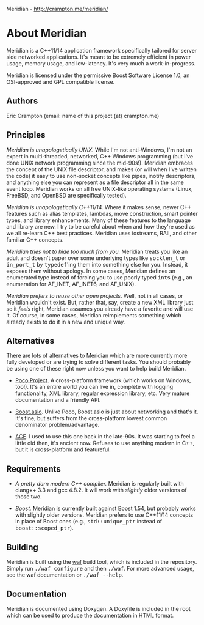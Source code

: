 Meridian - http://crampton.me/meridian/

About Meridian
================================================================================

Meridian is a C++11/14 application framework specifically tailored for
server side networked applications. It's meant to be extremely
efficient in power usage, memory usage, and low-latency. It's very much a
work-in-progress.

Meridian is licensed under the permissive Boost Software License 1.0,
an OSI-approved and GPL compatible license.

Authors
--------------------------------------------------------------------------------

Eric Crampton (email: name of this project (at) crampton.me)

Principles
--------------------------------------------------------------------------------

*Meridian is unapologetically UNIX.* While I'm not anti-Windows, I'm
not an expert in multi-threaded, networked, C++ Windows programming
(but I've done UNIX network programming since the mid-90s!). Meridian
embraces the concept of the UNIX file descriptor, and makes (or will
when I've written the code) it easy to use non-socket concepts like
pipes, inotify descriptors, and anything else you can represent as a
file descriptor all in the same event loop. Meridian works on all free
UNIX-like operating systems (Linux, FreeBSD, and OpenBSD are
specifically tested).

*Meridian is unapologetically C++11/14.* Where it makes sense, newer
C++ features such as alias templates, lambdas, move construction,
smart pointer types, and library enhancements. Many of these features
to the language and library are new. I try to be careful about when
and how they're used as we all re-learn C++ best practices. Meridian
uses iostreams, RAII, and other familiar C++ concepts.

*Meridian tries not to hide too much from you.* Meridian treats you
like an adult and doesn't paper over some underlying types like
<tt>socklen_t</tt> or <tt>in_port_t</tt> by <tt>typedef</tt>'ing them
into something else for you. Instead, it exposes them without
apology. In some cases, Meridian defines an enumerated type instead of
forcing you to use poorly typed <tt>int</tt>s (e.g., an enumeration
for AF_INET, AF_INET6, and AF_UNIX).

*Meridian prefers to reuse other open projects.* Well, not in all
cases, or Meridian wouldn't exist. But, rather that, say, create a new
XML library just so it *feels* right, Meridian assumes you already
have a favorite and will use it. Of course, in some cases, Meridian
reimplements something which already exists to do it in a new and
unique way.

Alternatives
--------------------------------------------------------------------------------

There are lots of alternatives to Meridian which are more currently
more fully developed or are trying to solve different tasks. You
should probably be using one of these right now unless you want to
help build Meridian.

* <a href="http://pocoproject.org/">Poco Project</a>. A cross-platform
  framework (which works on Windows, too!). It's an entire world you
  can live in, complete with logging functionality, XML library,
  regular expression library, etc. Very mature documentation and a
  friendly API.

* <a
  href="http://www.boost.org/doc/libs/1_55_0/doc/html/boost_asio.html">Boost.asio</a>.
  Unlike Poco, Boost.asio is just about networking and that's it. It's
  fine, but suffers from the cross-platform lowest common denominator
  problem/advantage.

* <a href="http://www.cs.wustl.edu/~schmidt/ACE.html">ACE</a>. I used
  to use this one back in the late-90s. It was starting to feel a
  little old then, it's ancient now. Refuses to use anything modern in
  C++, but it is cross-platform and featureful.

Requirements
--------------------------------------------------------------------------------

* *A pretty darn modern C++ compiler.* Meridian is regularly built
   with clang++ 3.3 and gcc 4.8.2. It will work with *slightly* older
   versions of those two.

* *Boost.* Meridian is currently built against Boost 1.54, but
   probably works with slightly older versions. Meridian prefers to
   use C++11/14 concepts in place of Boost ones (e.g.,
   <tt>std::unique_ptr</tt> instead of <tt>boost::scoped_ptr</tt>).

Building
--------------------------------------------------------------------------------

Meridian is built using the <a
href="https://code.google.com/p/waf/">waf</a> build tool, which is
included in the repository. Simply run <tt>./waf configure</tt> and
then <tt>./waf</tt>. For more advanced usage, see the waf
documentation or <tt>./waf --help</tt>.

Documentation
--------------------------------------------------------------------------------

Meridian is documented using Doxygen. A Doxyfile is included in the
root which can be used to produce the documentation in HTML format.